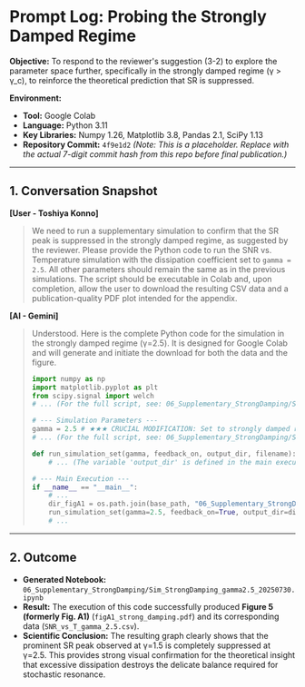 <!-- Released under CC-BY 4.0 License -->
# Prompt Log: Probing the Strongly Damped Regime

**Objective:** To respond to the reviewer's suggestion (3-2) to explore the parameter space further, specifically in the strongly damped regime (γ > γ_c), to reinforce the theoretical prediction that SR is suppressed.

**Environment:**
*   **Tool:** Google Colab
*   **Language:** Python 3.11
*   **Key Libraries:** Numpy 1.26, Matplotlib 3.8, Pandas 2.1, SciPy 1.13
*   **Repository Commit:** `4f9e1d2` *(Note: This is a placeholder. Replace with the actual 7-digit commit hash from this repo before final publication.)*

---

## 1. Conversation Snapshot

**[User - Toshiya Konno]**
> We need to run a supplementary simulation to confirm that the SR peak is suppressed in the strongly damped regime, as suggested by the reviewer. Please provide the Python code to run the SNR vs. Temperature simulation with the dissipation coefficient set to `gamma = 2.5`. All other parameters should remain the same as in the previous simulations. The script should be executable in Colab and, upon completion, allow the user to download the resulting CSV data and a publication-quality PDF plot intended for the appendix.

**[AI - Gemini]**
> Understood. Here is the complete Python code for the simulation in the strongly damped regime (γ=2.5). It is designed for Google Colab and will generate and initiate the download for both the data and the figure.
> ```python
> import numpy as np
> import matplotlib.pyplot as plt
> from scipy.signal import welch
> # ... (For the full script, see: 06_Supplementary_StrongDamping/Sim_StrongDamping_gamma2.5_20250730.ipynb)
> 
> # --- Simulation Parameters ---
> gamma = 2.5 # ★★★ CRUCIAL MODIFICATION: Set to strongly damped regime ★★★
> # ... (For the full script, see: 06_Supplementary_StrongDamping/Sim_StrongDamping_gamma2.5_20250730.ipynb)
> 
> def run_simulation_set(gamma, feedback_on, output_dir, filename):
>     # ... (The variable 'output_dir' is defined in the main execution block of the full script)
> 
> # --- Main Execution ---
> if __name__ == "__main__":
>     # ...
>     dir_figA1 = os.path.join(base_path, "06_Supplementary_StrongDamping")
>     run_simulation_set(gamma=2.5, feedback_on=True, output_dir=dir_figA1, filename="SNR_vs_T_gamma_2.5.csv")
>     # ...
> ```

---

## 2. Outcome

*   **Generated Notebook:** `06_Supplementary_StrongDamping/Sim_StrongDamping_gamma2.5_20250730.ipynb`
*   **Result:** The execution of this code successfully produced **Figure 5 (formerly Fig. A1)** (`figA1_strong_damping.pdf`) and its corresponding data (`SNR_vs_T_gamma_2.5.csv`).
*   **Scientific Conclusion:** The resulting graph clearly shows that the prominent SR peak observed at γ=1.5 is completely suppressed at γ=2.5. This provides strong visual confirmation for the theoretical insight that excessive dissipation destroys the delicate balance required for stochastic resonance.